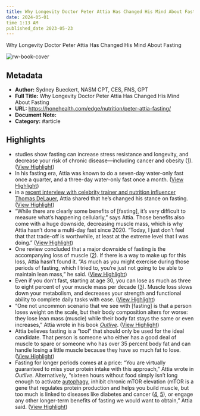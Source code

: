 ```yaml
---
title: Why Longevity Doctor Peter Attia Has Changed His Mind About Fasting
date: 2024-05-01
time 1:13 AM
published_date 2023-05-23
---
```

Why Longevity Doctor Peter Attia Has Changed His Mind About Fasting

![rw-book-cover](https://honehealth.com/wp-content/uploads/2022/01/cropped-favicon-192x192.png)

## Metadata
- **Author:** Sydney Bueckert, NASM CPT, CES, FNS, GPT
- **Full Title:** Why Longevity Doctor Peter Attia Has Changed His Mind About Fasting
- **URL:** https://honehealth.com/edge/nutrition/peter-attia-fasting/
- **Document Note:** 
- **Category:** #article

## Highlights
- studies show fasting can increase stress resistance and longevity, and decrease your risk of chronic disease—including cancer and obesity ([1](https://www.nejm.org/doi/full/10.1056/nejmra1905136)). ([View Highlight](https://read.readwise.io/read/01hkwf31mprvv6yh90wybhpzbz))
- In his fasting era, Attia was known to do a seven-day water-only fast once a quarter, and a three-day water-only fast once a month. ([View Highlight](https://read.readwise.io/read/01hkwf40w4a9qztsc3ay0qrxxg))
- in a [recent interview with celebrity trainer and nutrition influencer Thomas DeLauer](https://www.youtube.com/watch?v=Tb6gMegtLcg), Attia shared that he’s changed his stance on fasting. ([View Highlight](https://read.readwise.io/read/01hkwf4bh9fq4jw83hbvwsssbz))
- “While there are clearly some benefits of [fasting], it’s very difficult to measure what’s happening cellularly,” says Attia. Those benefits also come with a huge downside, decreasing muscle mass, which is why Attia hasn’t done a multi-day fast since 2020. “Today, I just don’t feel that that trade-off is worthwhile, at least at the extreme level that I was doing.” ([View Highlight](https://read.readwise.io/read/01hkwfhgfahp9vcj88885zg2zw))
- One review concluded that a major downside of fasting is the accompanying loss of muscle ([2](https://www.ncbi.nlm.nih.gov/pmc/articles/PMC6834432/)). If there is a way to make up for this loss, Attia hasn’t found it. “As much as you might exercise during those periods of fasting, which I tried to, you’re just not going to be able to maintain lean mass,” he said. ([View Highlight](https://read.readwise.io/read/01hkwfjm62t8h3r2rr9nd4xmay))
- Even if you don’t fast, starting at age 30, you can lose as much as three to eight percent of your muscle mass per decade ([3](https://www.ncbi.nlm.nih.gov/pmc/articles/PMC2804956/)). Muscle loss slows down your metabolism, and decreases your strength and functional ability to complete daily tasks with ease. ([View Highlight](https://read.readwise.io/read/01hkwfkgwghy8sswxkcwmekyas))
- “One not uncommon scenario that we see with [fasting] is that a person loses weight on the scale, but their body composition alters for worse: they lose lean mass (muscle) while their body fat stays the same or even increases,” Attia wrote in his book [*Outlive*](https://honehealth.com/edge/health/peter-attia-book-outlive-pillars-of-health/). ([View Highlight](https://read.readwise.io/read/01hkwfmedzmph2sh7gh42rtjq6))
- Attia believes fasting is a “tool” that should only be used for the ideal candidate. That person is someone who either has a good deal of muscle to spare or someone who has over 35 percent body fat and can handle losing a little muscle because they have so much fat to lose. ([View Highlight](https://read.readwise.io/read/01hkwfng3gr3y62665817n8bjz))
- Fasting for longer periods comes at a price: “You are virtually guaranteed to miss your protein intake with this approach,” Attia wrote in *Outlive*. Alternatively, “sixteen hours without food simply isn’t long enough to activate [autophagy](https://honehealth.com/edge/health/what-is-autophagy-fasting/), inhibit chronic mTOR elevation (mTOR is a gene that regulates protein production and helps you build muscle, but too much is linked to diseases like diabetes and cancer ([4](https://www.frontiersin.org/articles/10.3389/fendo.2018.00621/full), [5](https://cellandbioscience.biomedcentral.com/articles/10.1186/s13578-020-00396-1)), or engage any other longer-term benefits of fasting we would want to obtain,” Attia said. ([View Highlight](https://read.readwise.io/read/01hkwftv2wyhhn0x5tkbepvess))
